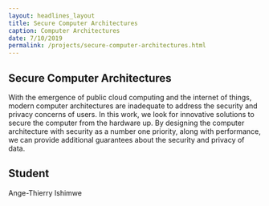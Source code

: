 ```yaml
---
layout: headlines_layout
title: Secure Computer Architectures
caption: Computer Architectures
date: 7/10/2019
permalink: /projects/secure-computer-architectures.html
---
```


<!--
Add pic2
-->


## Secure Computer Architectures

With the emergence of public cloud computing and the internet of things, modern computer architectures are inadequate to address the security and privacy concerns of users. In this work, we look for innovative solutions to secure the computer from the hardware up. By designing the computer architecture with security as a number one priority, along with performance, we can provide additional guarantees about the security and privacy of data.

## Student

Ange-Thierry Ishimwe

